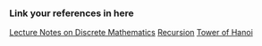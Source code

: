 ### Link your references in here

[Lecture Notes on Discrete Mathematics](https://home.iitk.ac.in/~arlal/book/mth202.pdf)
[Recursion](https://en.wikipedia.org/wiki/Recursion)
[Tower of Hanoi](https://en.wikipedia.org/wiki/Tower_of_Hanoi)